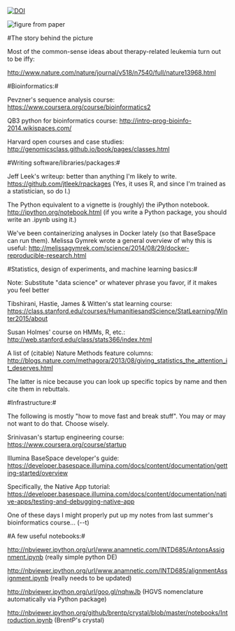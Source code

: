 [![DOI](https://zenodo.org/badge/12352/RamsinghLab/curriculum.svg)](http://dx.doi.org/10.5281/zenodo.18241)  

![figure from paper](https://avatars3.githubusercontent.com/u/10928068?v=3&s=200)

#The story behind the picture

Most of the common-sense ideas about therapy-related leukemia turn out to be iffy:

http://www.nature.com/nature/journal/v518/n7540/full/nature13968.html

#Bioinformatics:#

Pevzner's sequence analysis course: https://www.coursera.org/course/bioinformatics2

QB3 python for bioinformatics course: http://intro-prog-bioinfo-2014.wikispaces.com/

Harvard open courses and case studies: http://genomicsclass.github.io/book/pages/classes.html


#Writing software/libraries/packages:#

Jeff Leek's writeup: better than anything I'm likely to write.  
https://github.com/jtleek/rpackages (Yes, it uses R, and since I'm trained as a statistician, so do I.)

The Python equivalent to a vignette is (roughly) the iPython notebook.  
http://ipython.org/notebook.html (if you write a Python package, you should write an .ipynb using it.)

We've been containerizing analyses in Docker lately (so that BaseSpace can run them). Melissa Gymrek wrote a general overview of why this is useful: http://melissagymrek.com/science/2014/08/29/docker-reproducible-research.html

#Statistics, design of experiments, and machine learning basics:#

Note: Substitute "data science" or whatever phrase you favor, if it makes you feel better

Tibshirani, Hastie, James & Witten's stat learning course: https://class.stanford.edu/courses/HumanitiesandScience/StatLearning/Winter2015/about

Susan Holmes' course on HMMs, R, etc.: http://web.stanford.edu/class/stats366/index.html

A list of (citable) Nature Methods feature columns: http://blogs.nature.com/methagora/2013/08/giving_statistics_the_attention_it_deserves.html

The latter is nice because you can look up specific topics by name and then cite them in rebuttals. 


#Infrastructure:#

The following is mostly "how to move fast and break stuff".  You may or may not want to do that.  Choose wisely.

Srinivasan's startup engineering course: https://www.coursera.org/course/startup

Illumina BaseSpace developer's guide: https://developer.basespace.illumina.com/docs/content/documentation/getting-started/overview

Specifically, the Native App tutorial:
https://developer.basespace.illumina.com/docs/content/documentation/native-apps/testing-and-debugging-native-app

One of these days I might properly put up my notes from last summer's bioinformatics course...  (--t)



#A few useful notebooks:#

http://nbviewer.ipython.org/url/www.anamnetic.com/INTD685/AntonsAssignment.ipynb (really simple python DE)

http://nbviewer.ipython.org/url/www.anamnetic.com/INTD685/alignmentAssignment.ipynb (really needs to be updated)

http://nbviewer.ipython.org/url/goo.gl/nqhwJb (HGVS nomenclature automatically via Python package)

http://nbviewer.ipython.org/github/brentp/crystal/blob/master/notebooks/Introduction.ipynb (BrentP's crystal)
